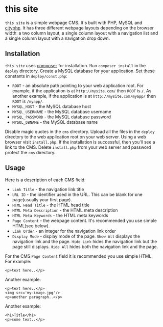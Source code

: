 # this site

`this site` is a simple webpage CMS. It's built with PHP, MySQL and [cityphp](https://github.com/al-codepone/cityphp). It has three different webpage layouts depending on the browser width: a two column layout, a single column layout with a navigation list and a single column layout with a navigation drop down.

## Installation

`this site` uses [composer](http://getcomposer.org) for installation. Run `composer install` in the `deploy` directory. Create a MySQL database for your application. Set these constants in `deploy/const.php`:

- `ROOT` - an absolute path pointing to your web application root. For example, if the application is at `http://mysite.com/` then `ROOT` is `/`. As another example, if the application is at `http://mysite.com/myapp/` then `ROOT` is `/myapp/`.
- `MYSQL_HOST` - the MySQL database host
- `MYSQL_USERNAME` - the MySQL database username
- `MYSQL_PASSWORD` - the MySQL database password
- `MYSQL_DBNAME` - the MySQL database name

Disable magic quotes in the `cms` directory. Upload all the files in the `deploy` directory to the web application root on your web server. Using a web browser visit `install.php`. If the installation is successful, then you'll see a link to the CMS. Delete `install.php` from your web server and password protect the `cms` directory.

## Usage

Here is a description of each CMS field:

- `Link Title` - the navigation link title
- `URL ID` - the identifier used in the URL. This can be blank for one page(usually your first page).
- `HTML Head Title` - the HTML head title
- `HTML Meta Description` - the HTML meta description
- `HTML Meta Keywords` - the HTML meta keywords
- `Page Content` - the webpage content. It's recommended you use simple HTML(see below).
- `Link Order` - an integer for the navigation link order
- `Display Mode` - display mode of the page. `Show All` displays the navigation link and the page. `Hide Link` hides the navigation link but the page still displays. `Hide All` hides both the navigation link and the page.

For the CMS `Page Content` field it is recommended you use simple HTML. For example:

    <p>text here..</p>

Another example:

    <p>text here..</p>
    <img src='my-image.jpg'/>
    <p>another paragraph..</p>

Another example:

    <h1>Title</h1>
    <p>some text..</p>
